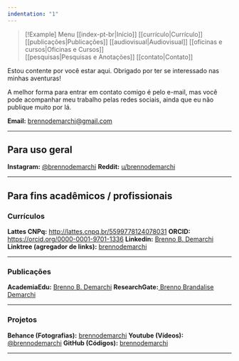 ```yaml
---
indentation: "1"
---
```

> [!Example] Menu
> [[index-pt-br|Início]] [[currículo|Currículo]]  [[publicações|Publicações]] [[audiovisual|Audiovisual]] [[oficinas e cursos|Oficinas e Cursos]]  
> [[pesquisas|Pesquisas e Anotações]] [[contato|Contato]]

Estou contente por você estar aqui. Obrigado por ter se interessado nas minhas aventuras! 

A melhor forma para entrar em contato comigo é pelo e-mail, mas você pode acompanhar meu trabalho pelas redes sociais, ainda que eu não publique muito por lá.

**Email:** brennodemarchi@gmail.com

---
## Para uso geral

**Instagram:** [@brennodemarchi](https://www.instagram.com/brennodemarchi/)
**Reddit:** [u/brennodemarchi](https://www.reddit.com/user/brennodemarchi/)

---
## Para fins acadêmicos / profissionais

### Currículos 

**Lattes CNPq:** http://lattes.cnpq.br/5599778124078031
**ORCID:** https://orcid.org/0000-0001-9701-1336
**Linkedin:** [Brenno B. Demarchi](https://www.linkedin.com/in/brennodemarchi/)
**Linktree (agregador de links):** [brennodemarchi](https://linktr.ee/brennodemarchi)

---
### Publicações

**AcademiaEdu:** [Brenno B. Demarchi](https://ufsc.academia.edu/BrennoDemarchi)
**ResearchGate:**[ Brenno Brandalise Demarchi](https://www.researchgate.net/profile/Brenno-Brandalise-Demarchi)

---
### Projetos

**Behance (Fotografias):** [brennodemarchi](https://www.behance.net/brennodemarchi)
**Youtube (Vídeos):** [@brennodemarchi](https://www.youtube.com/@brennodemarchi)
**GitHub (Códigos):** [brennodemarchi](https://github.com/brennodemarchi)

---
